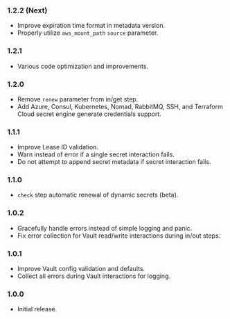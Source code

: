 ### 1.2.2 (Next)
- Improve expiration time format in metadata version.
- Properly utilize `aws_mount_path` `source` parameter.

### 1.2.1
- Various code optimization and improvements.

### 1.2.0
- Remove `renew` parameter from in/get step.
- Add Azure, Consul, Kubernetes, Nomad, RabbitMQ, SSH, and Terraform Cloud secret engine generate credentials support.

### 1.1.1
- Improve Lease ID validation.
- Warn instead of error if a single secret interaction fails.
- Do not attempt to append secret metadata if secret interaction fails.

### 1.1.0
- `check` step automatic renewal of dynamic secrets (beta).

### 1.0.2
- Gracefully handle errors instead of simple logging and panic.
- Fix error collection for Vault read/write interactions during in/out steps.

### 1.0.1
- Improve Vault config validation and defaults.
- Collect all errors during Vault interactions for logging.

### 1.0.0
- Initial release.
